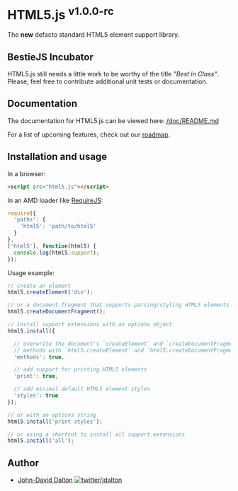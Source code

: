 # HTML5.js <sup>v1.0.0-rc</sup>

The **new** defacto standard HTML5 element support library.

## BestieJS Incubator

HTML5.js still needs a little work to be worthy of the title *"Best in Class"*. Please, feel free to contribute additional unit tests or documentation.

## Documentation

The documentation for HTML5.js can be viewed here: [/doc/README.md](https://github.com/bestiejs/html5.js/blob/master/doc/README.md#readme)

For a list of upcoming features, check out our [roadmap](https://github.com/bestiejs/html5.js/wiki/Roadmap).

## Installation and usage

In a browser:

```html
<script src="html5.js"></script>
```

In an AMD loader like [RequireJS](http://requirejs.org/):

```js
require({
  'paths': {
    'html5': 'path/to/html5'
  }
},
['html5'], function(html5) {
  console.log(html5.support);
});
```

Usage example:

```js
// create an element
html5.createElement('div');

// or a document fragment that supports parsing/styling HTML5 elements
html5.createDocumentFragment();

// install support extensions with an options object
html5.install({

  // overwrite the document's `createElement` and `createDocumentFragment`
  // methods with `html5.createElement` and `html5.createDocumentFragment` equivalents.
  'methods': true,

  // add support for printing HTML5 elements
  'print': true,

  // add minimal default HTML5 element styles
  'styles': true
});

// or with an options string
html5.install('print styles');

// or using a shortcut to install all support extensions
html5.install('all');
```

## Author

* [John-David Dalton](http://allyoucanleet.com/)
  [![twitter/jdalton](http://gravatar.com/avatar/299a3d891ff1920b69c364d061007043?s=70)](https://twitter.com/jdalton "Follow @jdalton on Twitter")
